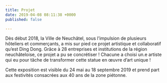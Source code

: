```yaml
---
title: Projet
date: 2019-04-08 08:11:38 +0000
published: false

---
```

Dès début 2018, la Ville de Neuchâtel, sous l’impulsion de plusieurs hôteliers et commerçants, a mis sur pied ce projet artistique et collaboratif qu’est Ding Dong. Grâce à 28 entreprises et institutions de la région neuchâteloise, ce projet a pu se concrétiser ! Chacune a choisi un.e artiste qui eu pour tâche de transformer cette statue en œuvre d’art unique !

Cette exposition est visible du 24 mai au 18 septembre 2019 et prend part aux festivités consacrées aux 40 ans de la zone piétonne.